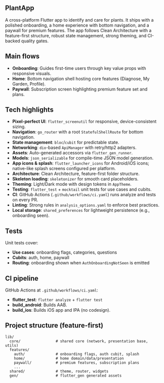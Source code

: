 ## PlantApp

A cross-platform Flutter app to identify and care for plants. It ships with a polished onboarding, a home experience with bottom navigation, and a paywall for premium features. The app follows Clean Architecture with a feature-first structure, robust state management, strong theming, and CI-backed quality gates.

## Main flows
- **Onboarding**: Guides first-time users through key value props with responsive visuals.
- **Home**: Bottom navigation shell hosting core features (Diagnose, My Garden, Profile).
- **Paywall**: Subscription screen highlighting premium feature set and plans.

## Tech highlights
- **Pixel-perfect UI**: `flutter_screenutil` for responsive, device-consistent sizing.
- **Navigation**: `go_router` with a root `StatefulShellRoute` for bottom navigation.
- **State management**: `bloc`/`cubit` for predictable state.
- **Networking**: `dio`-based `ApiManager` with retry/http2 adapters.
- **Assets**: Auto-generated accessors via `flutter_gen_runner`.
- **Models**: `json_serializable` for compile-time JSON model generation.
- **App icons & splash**: `flutter_launcher_icons` for Android/iOS icons; native-like splash screens configured per platform.
- **Architecture**: Clean Architecture, feature-first folder structure.
- **Skeleton loading**: `skeletonizer` for smooth card placeholders.
- **Theming**: Light/Dark mode with design tokens in `AppTheme`.
- **Testing**: `flutter_test` + `mocktail` unit tests for use cases and cubits.
- **CI**: GitHub Actions (`.github/workflows/ci.yaml`) runs analyze and tests on every PR.
- **Linting**: Strong rules in `analysis_options.yaml` to enforce best practices.
 - **Local storage**: `shared_preferences` for lightweight persistence (e.g., onboarding seen).

## Tests
Unit tests cover:
- **Use cases**: onboarding flags, categories, questions
- **Cubits**: auth, home, paywall
- **Routing**: onboarding shown when `AuthOnboardingNotSeen` is emitted

## CI pipeline
GitHub Actions at `.github/workflows/ci.yaml`:
- **flutter_test**: `flutter analyze` + `flutter test`
- **build_android**: Builds AAB.
- **build_ios**: Builds iOS app and IPA (no codesign).

## Project structure (feature-first)
```text
lib/
  core/                # shared core (network, presentation base, utils)
  features/
    auth/              # onboarding flags, auth cubit, splash
    home/              # home domain/data/presentation
    paywall/           # premium features, subscription plans
    ...
  shared/              # theme, router, widgets
  gen/                 # flutter_gen generated assets
```

